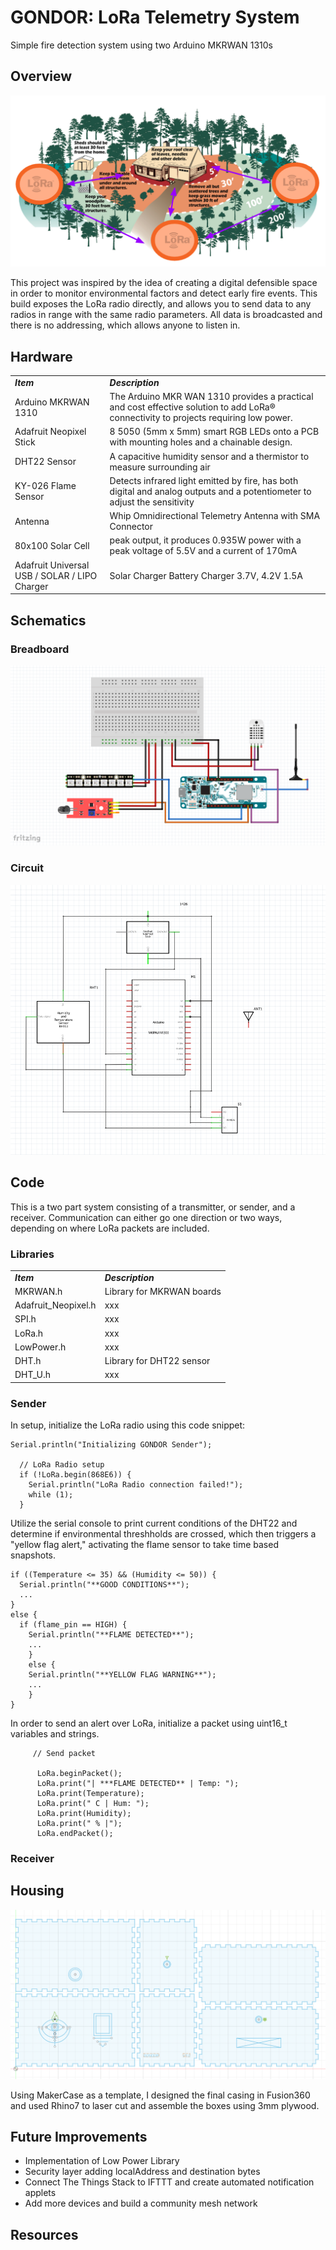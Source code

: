 # GONDOR: LoRa Telemetry System
Simple fire detection system using two Arduino MKRWAN 1310s

## Overview
<p align="center">
  <img src="/assets/images/defensibleSpace.PNG">
</p>

This project was inspired by the idea of creating a digital defensible space in order to monitor environmental factors and detect early fire events. This build exposes the LoRa radio directly, and allows you to send data to any radios in range with the same radio parameters. All data is broadcasted and there is no addressing, which allows anyone to listen in.

## Hardware 

|     |     |  
| --- | --- | 
| _***Item***_ | _***Description***_ | 
| Arduino MKRWAN 1310 | The Arduino MKR WAN 1310 provides a practical and cost effective solution to add LoRa® connectivity to projects requiring low power.  | 
| Adafruit Neopixel Stick |  8 5050 (5mm x 5mm) smart RGB LEDs onto a PCB with mounting holes and a chainable design. | 
| DHT22 Sensor | A capacitive humidity sensor and a thermistor to measure surrounding air |
| KY-026 Flame Sensor |  Detects infrared light emitted by fire, has both digital and analog outputs and a potentiometer to adjust the sensitivity |
| Antenna | Whip Omnidirectional Telemetry Antenna with SMA Connector |
| 80x100 Solar Cell | peak output, it produces 0.935W power with a peak voltage of 5.5V and a current of 170mA |
| Adafruit Universal USB / SOLAR / LIPO Charger | Solar Charger Battery Charger 3.7V, 4.2V 1.5A |

## Schematics
### Breadboard 
<p align="center">
  <img src="/assets/fritzing/Fritzing_LoRaSender.PNG">
</p>

### Circuit 

<p align="center">
  <img src="/assets/fritzing/schematicFritzing.PNG">
</p>

## Code
This is a two part system consisting of a transmitter, or sender, and a receiver. Communication can either go one direction or two ways, depending on where LoRa packets are included. 
### Libraries
|     |     |  
| --- | --- | 
| _***Item***_ | _***Description***_ | 
| MKRWAN.h | Library for MKRWAN boards  | 
| Adafruit_Neopixel.h | xxx | 
| SPI.h | xxx |
| LoRa.h |  xxx |
| LowPower.h | xxx |
| DHT.h | Library for DHT22 sensor |
| DHT_U.h | xxx |

### Sender
In setup, initialize the LoRa radio using this code snippet:
```
Serial.println("Initializing GONDOR Sender");

  // LoRa Radio setup
  if (!LoRa.begin(868E6)) {
    Serial.println("LoRa Radio connection failed!");
    while (1);
  }
  ```
Utilize the serial console to print current conditions of the DHT22 and determine if environmental threshholds are crossed, which then triggers a "yellow flag alert," activating the flame sensor to take time based snapshots.

```
if ((Temperature <= 35) && (Humidity <= 50)) {
  Serial.println("**GOOD CONDITIONS**");
  ...
}
else {
  if (flame_pin == HIGH) {
    Serial.println("**FLAME DETECTED**");
    ...
    }
    else {
    Serial.println("**YELLOW FLAG WARNING**");
    ...
    }
}
```
In order to send an alert over LoRa, initialize a packet using uint16_t variables and strings.

```
     // Send packet
     
      LoRa.beginPacket();
      LoRa.print("| ***FLAME DETECTED** | Temp: ");
      LoRa.print(Temperature);
      LoRa.print(" C | Hum: ");
      LoRa.print(Humidity);
      LoRa.print(" % |");
      LoRa.endPacket();
```

### Receiver

## Housing
<p align="center">
  <img src="/assets/images/fusion360_boxEnclosure.PNG">
</p>
Using MakerCase as a template, I designed the final casing in Fusion360 and used Rhino7 to laser cut and assemble the boxes using 3mm plywood.


## Future Improvements

- Implementation of Low Power Library 
- Security layer adding localAddress and destination bytes
- Connect The Things Stack to IFTTT and create automated notification applets 
- Add more devices and build a community mesh network

## Resources
